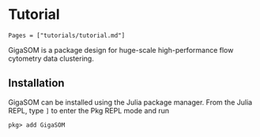 # Tutorial

```@contents
Pages = ["tutorials/tutorial.md"]
```

GigaSOM is a package design for huge-scale high-performance flow cytometry data clustering.


## Installation

GigaSOM can be installed using the Julia package manager.
From the Julia REPL, type `]` to enter the Pkg REPL mode and run

```
pkg> add GigaSOM
```
